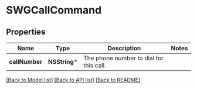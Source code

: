 # SWGCallCommand

## Properties
Name | Type | Description | Notes
------------ | ------------- | ------------- | -------------
**callNumber** | **NSString*** | The phone number to dial for this call. | 

[[Back to Model list]](../README.md#documentation-for-models) [[Back to API list]](../README.md#documentation-for-api-endpoints) [[Back to README]](../README.md)


